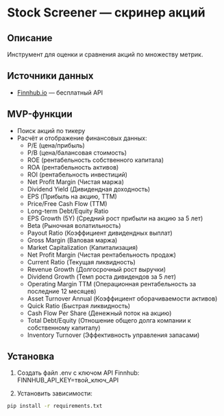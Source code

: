 # Stock Screener — скринер акций

## Описание
Инструмент для оценки и сравнения акций по множеству метрик.

## Источники данных
- [Finnhub.io](https://finnhub.io/) — бесплатный API

## MVP-функции
- Поиск акций по тикеру
- Расчёт и отображение финансовых данных:
	- P/E (цена/прибыль)
	- P/B (цена/балансовая стоимость)
	- ROE (рентабельность собственного капитала)
	- ROA (рентабельность активов)
	- ROI (рентабельность инвестиций)
	- Net Profit Margin (Чистая маржа)
	- Dividend Yield (Дивидендная доходность)
	- EPS (Прибыль на акцию, TTM)
	- Price/Free Cash Flow (TTM)
	- Long-term Debt/Equity Ratio
	- EPS Growth (5Y)  (Средний рост прибыли на акцию за 5 лет)
	- Beta (Рыночная волатильность)
	- Payout Ratio (Коэффициент дивидендных выплат)
	- Gross Margin (Валовая маржа)
	- Market Capitalization (Капитализация)
	- Net Profit Margin (Чистая рентабельность продаж)
	- Current Ratio (Текущая ликвидность)
	- Revenue Growth (Долгосрочный рост выручки)
	- Dividend Growth (Темп роста дивидендов за 5 лет)
	- Operating Margin TTM (Операционная рентабельность за последние 12 месяцев)
	- Asset Turnover Annual (Коэффициент оборачиваемости активов)
	- Quick Ratio (Быстрая ликвидность)
	- Cash Flow Per Share (Денежный поток на акцию)
	- Total Debt/Equity (Отношение общего долга компании к собственному капиталу)
	- Inventory Turnover (Эффективность управления запасами)


## Установка
1. Создать файл .env с ключом API Finnhub:
    FINNHUB_API_KEY=твой_ключ_API

2. Установить зависимости:
```bash
pip install -r requirements.txt

